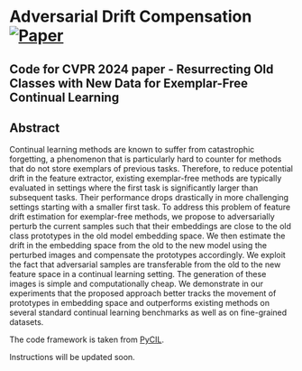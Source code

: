 # Adversarial Drift Compensation [![Paper](https://img.shields.io/badge/arXiv-2210.07207-brightgreen)](https://arxiv.org/pdf/2405.19074)
## Code for CVPR 2024 paper - Resurrecting Old Classes with New Data for Exemplar-Free Continual Learning

## Abstract
Continual learning methods are known to suffer from catastrophic forgetting, a phenomenon that is particularly hard to counter for methods that do not store exemplars of previous tasks. Therefore, to reduce potential drift in the feature extractor, existing exemplar-free methods are typically evaluated in settings where the first task is significantly larger than subsequent tasks. Their performance drops drastically in more challenging settings starting with a smaller first task. To address this problem of feature drift estimation for exemplar-free methods, we propose to adversarially perturb the current samples such that their embeddings are close to the old class prototypes in the old model embedding space. We then estimate the drift in the embedding space from the old to the new model using the perturbed images and compensate the prototypes accordingly. We exploit the fact that adversarial samples are transferable from the old to the new feature space in a continual learning setting. The generation of these images is simple and computationally cheap. We demonstrate in our experiments that the proposed approach better tracks the movement of prototypes in embedding space and outperforms existing methods on several standard continual learning benchmarks as well as on fine-grained datasets.



The code framework is taken from [PyCIL](https://github.com/G-U-N/PyCIL).

Instructions will be updated soon.

